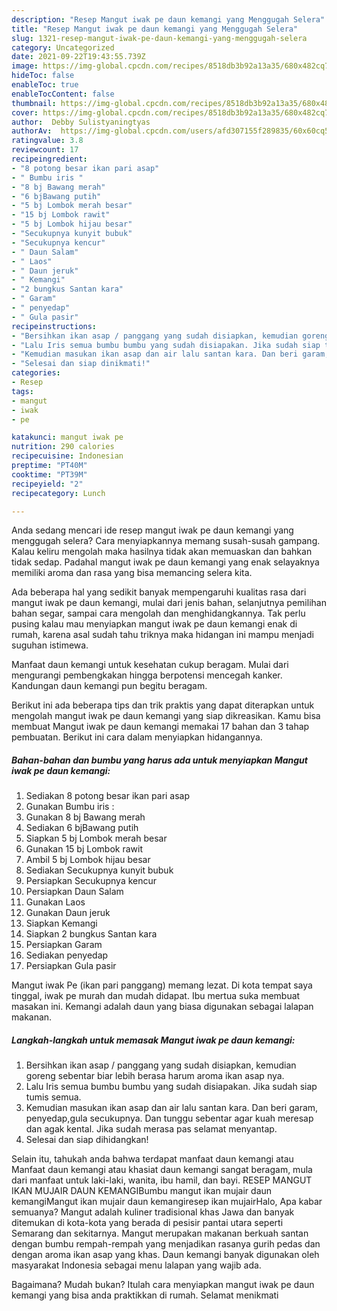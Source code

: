 ```yaml
---
description: "Resep Mangut iwak pe daun kemangi yang Menggugah Selera"
title: "Resep Mangut iwak pe daun kemangi yang Menggugah Selera"
slug: 1321-resep-mangut-iwak-pe-daun-kemangi-yang-menggugah-selera
category: Uncategorized
date: 2021-09-22T19:43:55.739Z
image: https://img-global.cpcdn.com/recipes/8518db3b92a13a35/680x482cq70/mangut-iwak-pe-daun-kemangi-foto-resep-utama.jpg
hideToc: false
enableToc: true
enableTocContent: false
thumbnail: https://img-global.cpcdn.com/recipes/8518db3b92a13a35/680x482cq70/mangut-iwak-pe-daun-kemangi-foto-resep-utama.jpg
cover: https://img-global.cpcdn.com/recipes/8518db3b92a13a35/680x482cq70/mangut-iwak-pe-daun-kemangi-foto-resep-utama.jpg
author:  Debby Sulistyaningtyas
authorAv:  https://img-global.cpcdn.com/users/afd307155f289835/60x60cq50/avatar.jpg
ratingvalue: 3.8
reviewcount: 17
recipeingredient:
- "8 potong besar ikan pari asap"
- " Bumbu iris "
- "8 bj Bawang merah"
- "6 bjBawang putih"
- "5 bj Lombok merah besar"
- "15 bj Lombok rawit"
- "5 bj Lombok hijau besar"
- "Secukupnya kunyit bubuk"
- "Secukupnya kencur"
- " Daun Salam"
- " Laos"
- " Daun jeruk"
- " Kemangi"
- "2 bungkus Santan kara"
- " Garam"
- " penyedap"
- " Gula pasir"
recipeinstructions:
- "Bersihkan ikan asap / panggang yang sudah disiapkan, kemudian goreng sebentar biar lebih berasa harum aroma ikan asap nya."
- "Lalu Iris semua bumbu bumbu yang sudah disiapakan. Jika sudah siap tumis semua."
- "Kemudian masukan ikan asap dan air lalu santan kara. Dan beri garam, penyedap,gula secukupnya. Dan tunggu sebentar agar kuah meresap dan agak kental. Jika sudah merasa pas selamat menyantap."
- "Selesai dan siap dinikmati!"
categories:
- Resep
tags:
- mangut
- iwak
- pe

katakunci: mangut iwak pe 
nutrition: 290 calories
recipecuisine: Indonesian
preptime: "PT40M"
cooktime: "PT39M"
recipeyield: "2"
recipecategory: Lunch

---
```



Anda sedang mencari ide resep mangut iwak pe daun kemangi yang menggugah selera? Cara menyiapkannya memang susah-susah gampang. Kalau keliru mengolah maka hasilnya tidak akan memuaskan dan bahkan tidak sedap. Padahal mangut iwak pe daun kemangi yang enak selayaknya memiliki aroma dan rasa yang bisa memancing selera kita.


Ada beberapa hal yang sedikit banyak mempengaruhi kualitas rasa dari mangut iwak pe daun kemangi, mulai dari jenis bahan, selanjutnya pemilihan bahan segar, sampai cara mengolah dan menghidangkannya. Tak perlu pusing kalau mau menyiapkan mangut iwak pe daun kemangi enak di rumah, karena asal sudah tahu triknya maka hidangan ini mampu menjadi suguhan istimewa.

Manfaat daun kemangi untuk kesehatan cukup beragam. Mulai dari mengurangi pembengkakan hingga berpotensi mencegah kanker. Kandungan daun kemangi pun begitu beragam.


Berikut ini ada beberapa tips dan trik praktis yang dapat diterapkan untuk mengolah mangut iwak pe daun kemangi yang siap dikreasikan. Kamu bisa membuat Mangut iwak pe daun kemangi memakai 17 bahan dan 3 tahap pembuatan. Berikut ini cara dalam menyiapkan hidangannya.

<!--inarticleads1-->

##### Bahan-bahan dan bumbu yang harus ada untuk menyiapkan Mangut iwak pe daun kemangi:

1. Sediakan 8 potong besar ikan pari asap
1. Gunakan  Bumbu iris :
1. Gunakan 8 bj Bawang merah
1. Sediakan 6 bjBawang putih
1. Siapkan 5 bj Lombok merah besar
1. Gunakan 15 bj Lombok rawit
1. Ambil 5 bj Lombok hijau besar
1. Sediakan Secukupnya kunyit bubuk
1. Persiapkan Secukupnya kencur
1. Persiapkan  Daun Salam
1. Gunakan  Laos
1. Gunakan  Daun jeruk
1. Siapkan  Kemangi
1. Siapkan 2 bungkus Santan kara
1. Persiapkan  Garam
1. Sediakan  penyedap
1. Persiapkan  Gula pasir


Mangut iwak Pe (ikan pari panggang) memang lezat. Di kota tempat saya tinggal, iwak pe murah dan mudah didapat. Ibu mertua suka membuat masakan ini. Kemangi adalah daun yang biasa digunakan sebagai lalapan makanan. 

<!--inarticleads2-->

##### Langkah-langkah untuk memasak Mangut iwak pe daun kemangi:

1. Bersihkan ikan asap / panggang yang sudah disiapkan, kemudian goreng sebentar biar lebih berasa harum aroma ikan asap nya.
1. Lalu Iris semua bumbu bumbu yang sudah disiapakan. Jika sudah siap tumis semua.
1. Kemudian masukan ikan asap dan air lalu santan kara. Dan beri garam, penyedap,gula secukupnya. Dan tunggu sebentar agar kuah meresap dan agak kental. Jika sudah merasa pas selamat menyantap.
1. Selesai dan siap dihidangkan!

Selain itu, tahukah anda bahwa terdapat manfaat daun kemangi atau Manfaat daun kemangi atau khasiat daun kemangi sangat beragam, mula dari manfaat untuk laki-laki, wanita, ibu hamil, dan bayi. RESEP MANGUT IKAN MUJAIR DAUN KEMANGIBumbu mangut ikan mujair daun kemangiMangut ikan mujair daun kemangiresep ikan mujairHalo, Apa kabar semuanya? Mangut adalah kuliner tradisional khas Jawa dan banyak ditemukan di kota-kota yang berada di pesisir pantai utara seperti Semarang dan sekitarnya. Mangut merupakan makanan berkuah santan dengan bumbu rempah-rempah yang menjadikan rasanya gurih pedas dan dengan aroma ikan asap yang khas. Daun kemangi banyak digunakan oleh masyarakat Indonesia sebagai menu lalapan yang wajib ada. 

Bagaimana? Mudah bukan? Itulah cara menyiapkan mangut iwak pe daun kemangi yang bisa anda praktikkan di rumah. Selamat menikmati
